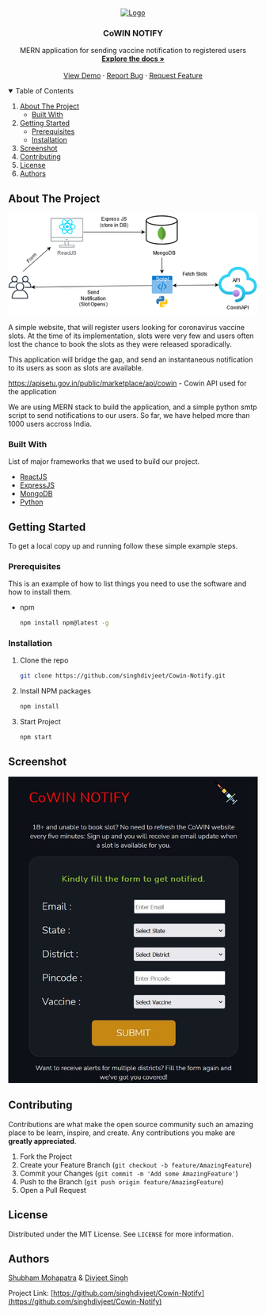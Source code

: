 
<!-- PROJECT LOGO -->
<br />
<p align="center">
  <a href="https://github.com/singhdivjeet/Cowin-Notify">
    <img src="public/favicon.ico" alt="Logo" width="80" height="80">
  </a>

  <h3 align="center">CoWIN NOTIFY</h3>

  <p align="center">
    MERN application for sending vaccine notification to registered users
    <br />
    <a href="https://github.com/singhdivjeet/Cowin-Notify"><strong>Explore the docs »</strong></a>
    <br />
    <br />
    <a href="https://github.com/singhdivjeet/Cowin-Notify">View Demo</a>
    ·
    <a href="https://github.com/singhdivjeet/Cowin-Notify/issues">Report Bug</a>
    ·
    <a href="https://github.com/singhdivjeet/Cowin-Notify/issues">Request Feature</a>
  </p>
</p>

<!-- TABLE OF CONTENTS -->
<details open="open">
  <summary>Table of Contents</summary>
  <ol>
    <li>
      <a href="#about-the-project">About The Project</a>
      <ul>
        <li><a href="#built-with">Built With</a></li>
      </ul>
    </li>
    <li>
      <a href="#getting-started">Getting Started</a>
      <ul>
        <li><a href="#prerequisites">Prerequisites</a></li>
        <li><a href="#installation">Installation</a></li>
      </ul>
    </li>
    <li><a href="#screenshot">Screenshot</a></li>
    <li><a href="#contributing">Contributing</a></li>
    <li><a href="#license">License</a></li>
    <li><a href="#authors">Authors</a></li>
 
  </ol>
</details>



<!-- ABOUT THE PROJECT -->
## About The Project
![alt text](https://github.com/shubhpatr/Cowin-Notify/blob/main/arch.png)

A simple website, that will register users looking for coronavirus vaccine slots. At the time of its implementation, slots were very few and users often lost the chance to book the slots as they were released sporadically. 

This application will bridge the gap, and send an instantaneous notification to its users as soon as slots are available. 

https://apisetu.gov.in/public/marketplace/api/cowin - Cowin API used for the application

We are using MERN stack to build the application, and a simple python smtp script to send notifications to our users. So far, we have helped more than 1000 users accross India.

### Built With

List of major frameworks that we used to build our project. 
* [ReactJS](https://reactjs.org/)
* [ExpressJS](https://expressjs.com/)
* [MongoDB](https://www.mongodb.com)
* [Python](https://www.python.org)




<!-- GETTING STARTED -->
## Getting Started

To get a local copy up and running follow these simple example steps.

### Prerequisites

This is an example of how to list things you need to use the software and how to install them.
* npm
  ```sh
  npm install npm@latest -g
  ```

### Installation

1. Clone the repo
   ```sh
   git clone https://github.com/singhdivjeet/Cowin-Notify.git
   ```
2. Install NPM packages
   ```sh
   npm install
   ```
3. Start Project
   ```sh
   npm start
   ```




<!-- USAGE EXAMPLES -->
## Screenshot

![alt text](https://github.com/shubhpatr/Cowin-Notify/blob/main/appss.JPG)






<!-- CONTRIBUTING -->
## Contributing

Contributions are what make the open source community such an amazing place to be learn, inspire, and create. Any contributions you make are **greatly appreciated**.

1. Fork the Project
2. Create your Feature Branch (`git checkout -b feature/AmazingFeature`)
3. Commit your Changes (`git commit -m 'Add some AmazingFeature'`)
4. Push to the Branch (`git push origin feature/AmazingFeature`)
5. Open a Pull Request



<!-- LICENSE -->
## License

Distributed under the MIT License. See `LICENSE` for more information.



<!-- AUTHORS -->
## Authors

[Shubham Mohapatra](https://www.linkedin.com/in/shubhammohapatra/) &
[Divjeet Singh](https://www.linkedin.com/in/divjeet-singh/) 

Project Link: [https://github.com/singhdivjeet/Cowin-Notify](https://github.com/singhdivjeet/Cowin-Notify)


